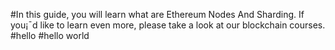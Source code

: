 #In this guide, you will learn what are Ethereum Nodes And Sharding. If you¡¯d like to learn even more, please take a look at our blockchain courses.
#hello 
#hello world
